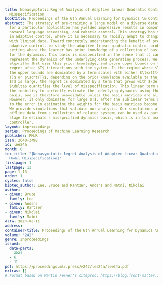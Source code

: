 ```yaml
---
title: Nonasymptotic Regret Analysis of Adaptive Linear Quadratic Control with Model
  Misspecification
booktitle: Proceedings of the 6th Annual Learning for Dynamics \& Control Conference
abstract: The strategy of pre-training a large model on a diverse dataset, then fine-tuning
  for a particular application has yielded impressive results in computer vision,
  natural language processing, and robotic control. This strategy has vast potential
  in adaptive control, where it is necessary to rapidly adapt to changing conditions
  with limited data. Toward concretely understanding the benefit of pre-training for
  adaptive control, we study the adaptive linear quadratic control problem in the
  setting where the learner has prior knowledge of a collection of basis matrices
  for the dynamics. This basis is misspecified in the sense that it cannot perfectly
  represent the dynamics of the underlying data generating process. We propose an
  algorithm that uses this prior knowledge, and prove upper bounds on the expected
  regret after $T$ interactions with the system. In the regime where $T$ is small,
  the upper bounds are dominated by a term scales with either $\texttt{poly}(\log
  T)$ or $\sqrt{T}$, depending on the prior knowledge available to the learner. When
  $T$ is large, the regret is dominated by a term that grows with $\delta T$, where
  $\delta$ quantifies the level of misspecification. This linear term arises due to
  the inability to perfectly estimate the underlying dynamics using the misspecified
  basis, and is therefore unavoidable unless the basis matrices are also adapted online.
  However, it only dominates for large $T$, after the sublinear terms arising due
  to the error in estimating the weights for the basis matrices become negligible.
  We provide simulations that validate our analysis. Our simulations also show that
  offline data from a collection of related systems can be used as part of a pre-training
  stage to estimate a misspecified dynamics basis, which is in turn used by our adaptive
  controller.
layout: inproceedings
series: Proceedings of Machine Learning Research
publisher: PMLR
issn: 2640-3498
id: lee24a
month: 0
tex_title: "{Nonasymptotic Regret Analysis of Adaptive Linear Quadratic Control with
  Model Misspecification}"
firstpage: 1
lastpage: 13
page: 1-13
order: 1
cycles: false
bibtex_author: Lee, Bruce and Rantzer, Anders and Matni, Nikolai
author:
- given: Bruce
  family: Lee
- given: Anders
  family: Rantzer
- given: Nikolai
  family: Matni
date: 2024-06-11
address:
container-title: Proceedings of the 6th Annual Learning for Dynamics \& Control Conference
volume: '242'
genre: inproceedings
issued:
  date-parts:
  - 2024
  - 6
  - 11
pdf: https://proceedings.mlr.press/v242/lee24a/lee24a.pdf
extras: []
# Format based on Martin Fenner's citeproc: https://blog.front-matter.io/posts/citeproc-yaml-for-bibliographies/
---
```

